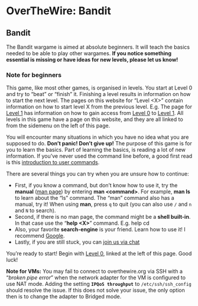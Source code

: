 # OverTheWire: Bandit

## Bandit <a href="#bandit" id="bandit"></a>

The Bandit wargame is aimed at absolute beginners. It will teach the basics needed to be able to play other wargames. **If you notice something essential is missing or have ideas for new levels, please let us know!**

### Note for beginners <a href="#note-for-beginners" id="note-for-beginners"></a>

This game, like most other games, is organised in levels. You start at Level 0 and try to “beat” or “finish” it. Finishing a level results in information on how to start the next level. The pages on this website for “Level \<X>” contain information on how to start level X from the previous level. E.g. The page for [Level 1](https://overthewire.org/wargames/bandit/bandit1.html) has information on how to gain access from [Level 0](https://overthewire.org/wargames/bandit/bandit0.html) to [Level 1](https://overthewire.org/wargames/bandit/bandit1.html). All levels in this game have a page on this website, and they are all linked to from the sidemenu on the left of this page.

You will encounter many situations in which you have no idea what you are supposed to do. **Don’t panic! Don’t give up!** The purpose of this game is for you to learn the basics. Part of learning the basics, is reading a lot of new information. If you’ve never used the command line before, a good first read is this [introduction to user commands](https://man7.org/linux/man-pages/man1/intro.1.html).

There are several things you can try when you are unsure how to continue:

* First, if you know a command, but don’t know how to use it, try the **manual** ([man page](https://en.wikipedia.org/wiki/Man\_page)) by entering **man \<command>**. For example, **man ls** to learn about the “ls” command. The “man” command also has a manual, try it! When using **man**, press `q` to quit (you can also use `/` and `n` and `N` to search).
* Second, if there is no man page, the command might be a **shell built-in**. In that case use the “**help \<X>**” command. E.g. help cd
* Also, your favorite **search-engine** is your friend. Learn how to use it! I recommend [Google](https://www.google.com/).
* Lastly, if you are still stuck, you can [join us via chat](https://overthewire.org/information/chat.html)

You’re ready to start! Begin with [Level 0](https://overthewire.org/wargames/bandit/bandit0.html), linked at the left of this page. Good luck!

**Note for VMs:** You may fail to connect to overthewire.org via SSH with a “_broken pipe error_” when the network adapter for the VM is configured to use NAT mode. Adding the setting **`IPQoS throughput`** to `/etc/ssh/ssh_config` should resolve the issue. If this does not solve your issue, the only option then is to change the adapter to Bridged mode.

[\
](https://overthewire.org/information/donate.html)
